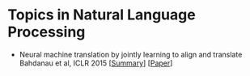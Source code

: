 # Topics in Natural Language Processing

* Neural machine translation by jointly learning to align and translate Bahdanau et al, ICLR 2015 [[Summary](summaries/mt_learn_align.md)] [[Paper](https://arxiv.org/abs/1409.0473)]